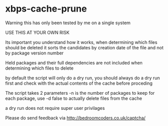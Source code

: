 xbps-cache-prune
================

Warning this has only been tested by me on a single system

USE THIS AT YOUR OWN RISK

Its important you understand how it works, when determining which files should be deleted it sorts the candidates by creation date of the file and not by package version number

Held packages and their full dependencies are not included when determining which files to delete

by default the script will only do a dry run, you should always do a dry run first and check with the actual contents of the cache before proceding

The script takes 2 parameters -n is the number of packages to keep for each package, use -d false to actually delete files from the cache

a dry run does not require super user privilages

Please do send feedback via http://bedroomcoders.co.uk/captcha/

